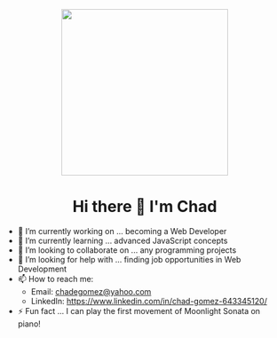 <div id="header" align="center">
  <img src="https://media.giphy.com/media/unxCGmTuBvwo2djRLA/giphy.gif" width="300" />
</div>


<h1 align="center">Hi there 👋 I'm Chad</h1>

- 🔭 I’m currently working on ... becoming a Web Developer
- 🌱 I’m currently learning ... advanced JavaScript concepts
- 👯 I’m looking to collaborate on ... any programming projects
- 🤔 I’m looking for help with ... finding job opportunities in Web Development
- 📫 How to reach me:
    - Email: chadegomez@yahoo.com
    - LinkedIn: https://www.linkedin.com/in/chad-gomez-643345120/
- ⚡ Fun fact ... I can play the first movement of Moonlight Sonata on piano!

<img src="https://komarev.com/ghpvc/?username=chadGomez&style=flat-square&color=blue" alt="" align="center" />
